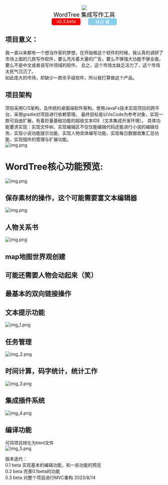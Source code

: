 <p style="text-align: center;margin: 0 auto;">
    <img src="./readme/icon.png"> <br>
    <a style="color: black;font-size: large">WordTree 集成写作工具</a>
    <div style="display: flex;gap: 2px;width: 230px;margin: 0 auto">
        <div style="margin: 0 auto;background-color: red;color: white;text-align: center;border-radius: 5px;padding: 1px;width: 90px;">v0.3.beta</div>
        <div style="margin: 0 auto;background-color: skyblue;color: white;text-align: center;border-radius: 5px;padding: 1px;width: 90px;">林河 著</div>
    </div>
    
</p>

## 项目意义：  
我一直以来都有一个想当作家的梦想，在开始做这个软件的时候，我认真的调研了市场上面的几款写作软件，要么充斥着大量的广告，要么不够强大功能不够全面，要么不是中文或者说写作领域的软件。
总之，这个市场太缺乏活力了，这个市场太死气沉沉了。  
如此庞大的市场，却缺少一款杀手级软件，所以我打算做这个产品。  
## 项目架构
项目采用C/S架构，及传统的桌面端软件架构，使用JavaFx技术实现项目的跨平台，采用gradle对项目进行依赖管理。
最终目标是以VsCode为参考对象，实现一款可自由扩展，有着巨量基础功能的超级文本IDE（文本集成开发环境）。
具体功能要求实现：实现文件树、实现编辑区不仅仅能编辑代码还能进行小说的编辑任务、实现小说功能提示功能、实现人物具体编写功能、实现每日数据收集汇总功能、实现插件的管理与扩展功能。  
![img.png](readme/img_6.png)  

# WordTree核心功能预览:

![img.png](readme/wordtree效果演示.gif)

## 保存素材的操作，这个可能需要富文本编辑器
![img.png](readme/img_7.png)
## 人物关系书
![img.png](readme/img.png)
## map地图世界观创建

## 可能还需要人物会动起来（笑）

## 最基本的双向链接操作

## 文本提示功能
![img_1.png](readme/img_1.png)
## 任务管理
![img_2.png](readme/img_2.png)
## 时间计算，码字统计，统计工作
![img_3.png](readme/img_3.png)
## 集成插件系统  
![img_4.png](readme/img_4.png)  
## 编译功能  
可将项目转化为html文件  
![img_5.png](readme/img_5.png)   



版本迭代：  
0.1 beta 实现基本的编辑功能，和一些功能的预览  
0.2 beta 完善0.1beta的功能  
0.3 beta 对整个项目进行MVC重构   2023/8/14  

